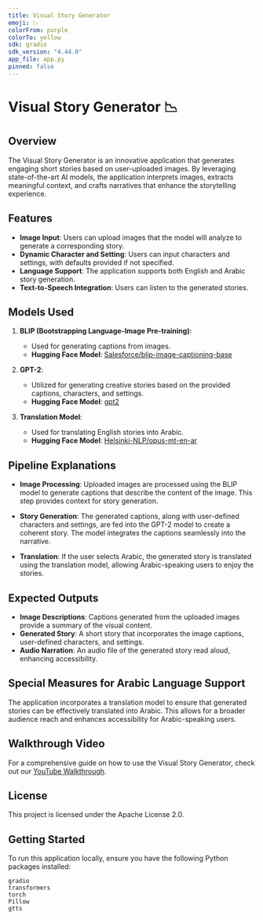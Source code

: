 ```yaml
---
title: Visual Story Generator
emoji: 📉
colorFrom: purple
colorTo: yellow
sdk: gradio
sdk_version: "4.44.0"
app_file: app.py
pinned: false
---
```


# Visual Story Generator 📉

## Overview
The Visual Story Generator is an innovative application that generates engaging short stories based on user-uploaded images. By leveraging state-of-the-art AI models, the application interprets images, extracts meaningful context, and crafts narratives that enhance the storytelling experience.

## Features
- **Image Input**: Users can upload images that the model will analyze to generate a corresponding story.
- **Dynamic Character and Setting**: Users can input characters and settings, with defaults provided if not specified.
- **Language Support**: The application supports both English and Arabic story generation.
- **Text-to-Speech Integration**: Users can listen to the generated stories.

## Models Used
1. **BLIP (Bootstrapping Language-Image Pre-training)**:
   - Used for generating captions from images.
   - **Hugging Face Model**: [Salesforce/blip-image-captioning-base](https://huggingface.co/Salesforce/blip-image-captioning-base)

2. **GPT-2**:
   - Utilized for generating creative stories based on the provided captions, characters, and settings.
   - **Hugging Face Model**: [gpt2](https://huggingface.co/gpt2)

3. **Translation Model**:
   - Used for translating English stories into Arabic.
   - **Hugging Face Model**: [Helsinki-NLP/opus-mt-en-ar](https://huggingface.co/Helsinki-NLP/opus-mt-en-ar)

## Pipeline Explanations
- **Image Processing**: Uploaded images are processed using the BLIP model to generate captions that describe the content of the image. This step provides context for story generation.
  
- **Story Generation**: The generated captions, along with user-defined characters and settings, are fed into the GPT-2 model to create a coherent story. The model integrates the captions seamlessly into the narrative.

- **Translation**: If the user selects Arabic, the generated story is translated using the translation model, allowing Arabic-speaking users to enjoy the stories.

## Expected Outputs
- **Image Descriptions**: Captions generated from the uploaded images provide a summary of the visual content.
- **Generated Story**: A short story that incorporates the image captions, user-defined characters, and settings.
- **Audio Narration**: An audio file of the generated story read aloud, enhancing accessibility.

## Special Measures for Arabic Language Support
The application incorporates a translation model to ensure that generated stories can be effectively translated into Arabic. This allows for a broader audience reach and enhances accessibility for Arabic-speaking users.

## Walkthrough Video
For a comprehensive guide on how to use the Visual Story Generator, check out our [YouTube Walkthrough](insert_your_youtube_link_here).

## License
This project is licensed under the Apache License 2.0.

## Getting Started
To run this application locally, ensure you have the following Python packages installed:

```plaintext
gradio
transformers
torch
Pillow
gtts
